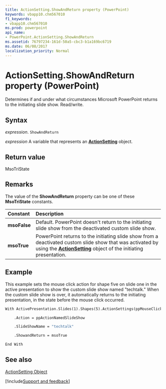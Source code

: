 ```yaml
---
title: ActionSetting.ShowAndReturn property (PowerPoint)
keywords: vbapp10.chm567010
f1_keywords:
- vbapp10.chm567010
ms.prod: powerpoint
api_name:
- PowerPoint.ActionSetting.ShowAndReturn
ms.assetid: 76797234-161d-50a5-cbc3-b1a169bc6719
ms.date: 06/08/2017
localization_priority: Normal
---
```



# ActionSetting.ShowAndReturn property (PowerPoint)

Determines if and under what circumstances Microsoft PowerPoint returns to the initiating slide show. Read/write.


## Syntax

_expression_. `ShowAndReturn`

_expression_ A variable that represents an **[ActionSetting](PowerPoint.ActionSetting.md)** object.


## Return value

MsoTriState


## Remarks

The value of the **ShowAndReturn** property can be one of these **MsoTriState** constants.



|Constant|Description|
|:-----|:-----|
|**msoFalse**|Default. PowerPoint doesn't return to the initiating slide show from the deactivated custom slide show.|
|**msoTrue**| PowerPoint returns to the initiating slide show from a deactivated custom slide show that was activated by using the **[ActionSetting](PowerPoint.ActionSetting.md)** object of the initiating presentation.|

## Example

This example sets the mouse click action for shape five on slide one in the active presentation to show the custom slide show named "techtalk." When the custom slide show is over, it automatically returns to the initiating presentation, in the state before the mouse click occurred.


```vb
With ActivePresentation.Slides(1).Shapes(5).ActionSettings(ppMouseClick)

    .Action = ppActionNamedSlideShow

    .SlideShowName = "techtalk"

    .ShowandReturn = msoTrue

End With
```


## See also


[ActionSetting Object](PowerPoint.ActionSetting.md)

[!include[Support and feedback](~/includes/feedback-boilerplate.md)]
